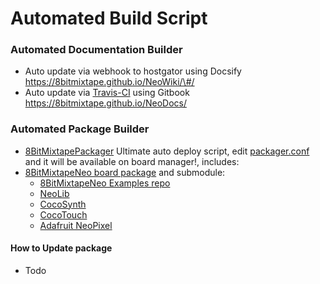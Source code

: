 # Automated Build Script

### Automated Documentation Builder

* Auto update via webhook to hostgator using Docsify https://8bitmixtape.github.io/NeoWiki/\#/
* Auto update via [Travis-CI](http://travis-ci.org/) using Gitbook https://8bitmixtape.github.io/NeoDocs/

### Automated Package Builder

* [8BitMixtapePackager](https://github.com/8BitMixtape/8BitMixtapePackager) Ultimate auto deploy script, edit [packager.conf](https://github.com/8BitMixtape/8BitMixtapePackager/blob/master/packager.conf) and it will be available on board manager!, includes:
 * [8BitMixtapeNeo board package](https://github.com/8BitMixtape/8BitMixtapePlatform) and submodule:
   * [8BitMixtapeNeo Examples repo](https://github.com/8BitMixtape/NeoCodeExamples)
   * [NeoLib](https://github.com/8BitMixtape/_8Bit-Mixtape-NEO-Lib/tree/548cadc193fa8b50dd3eb4ead7e13e9b58d7993c)
   * [CocoSynth](https://github.com/CocoMake7Addons/CocoSynth/tree/8d4aa25d3f890e9147e98a9c78c2be77c753e935)
   * [CocoTouch](https://github.com/CocoMake7Addons/CocoTouch/tree/5bd0cadddf15eca0d9c22233253806a87745c9f5)
   * [Adafruit NeoPixel](https://github.com/adafruit/Adafruit_NeoPixel/tree/95a45f6a42f11c74cb60492ac555021de72c004f)
   
#### How to Update package

* Todo